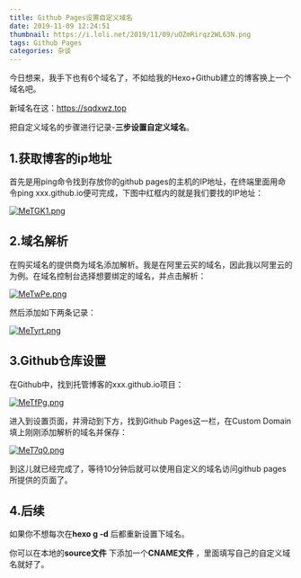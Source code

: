 ```yaml
---
title: Github Pages设置自定义域名
date: 2019-11-09 12:24:51
thumbnail: https://i.loli.net/2019/11/09/uOZmRirqz2WL63N.png
tags: Github Pages
categories: 杂谈
---
```


今日想来，我手下也有6个域名了，不如给我的Hexo+Github建立的博客换上一个域名吧。

新域名在这：https://sqdxwz.top

<!--more-->

把自定义域名的步骤进行记录-**三步设置自定义域名**。

## 1.获取博客的ip地址

首先是用ping命令找到存放你的github pages的主机的IP地址，在终端里面用命令ping xxx.github.io便可完成，下图中红框内的就是我们要找的IP地址：

<a href="https://imgchr.com/i/MeTGK1"><img src="https://s2.ax1x.com/2019/11/09/MeTGK1.md.png" alt="MeTGK1.png" border="0" /></a>

## 2.域名解析

在购买域名的提供商为域名添加解析。我是在阿里云买的域名，因此我以阿里云的为例。在域名控制台选择想要绑定的域名，并点击解析：

<a href="https://imgchr.com/i/MeTwPe"><img src="https://s2.ax1x.com/2019/11/09/MeTwPe.md.png" alt="MeTwPe.png" border="0" /></a>

然后添加如下两条记录：

<a href="https://imgchr.com/i/MeTyrt"><img src="https://s2.ax1x.com/2019/11/09/MeTyrt.md.png" alt="MeTyrt.png" border="0" /></a>

## 3.Github仓库设置

在Github中，找到托管博客的xxx.github.io项目：

<a href="https://imgchr.com/i/MeTfPg"><img src="https://s2.ax1x.com/2019/11/09/MeTfPg.md.png" alt="MeTfPg.png" border="0" /></a>

进入到设置页面，并滑动到下方，找到Github Pages这一栏，在Custom Domain填上刚刚添加解析的域名并保存：

<a href="https://imgchr.com/i/MeT7q0"><img src="https://s2.ax1x.com/2019/11/09/MeT7q0.md.png" alt="MeT7q0.png" border="0" /></a>

到这儿就已经完成了，等待10分钟后就可以使用自定义的域名访问github pages所提供的页面了。

## 4.后续

如果你不想每次在**hexo g -d** 后都重新设置下域名。

你可以在本地的**source文件** 下添加一个**CNAME文件** ，里面填写自己的自定义域名就好了。


